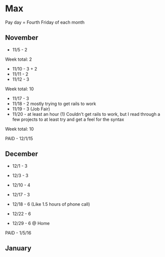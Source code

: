 # Max

Pay day = Fourth Friday of each month

## November

- 11/5 - 2

Week total: 2

- 11/10 - 3 + 2
- 11/11 - 2
- 11/12 - 3

Week total: 10

- 11/17 - 3
- 11/18 - 2 mostly trying to get rails to work
- 11/19 - 3 (Job Fair)
- 11/20 - at least an hour (1) Couldn't get rails to work, but I read through a few projects to at least try and get a feel for the syntax

Week total: 10

PAID - 12/1/15

## December

- 12/1 - 3
- 12/3 - 3

- 12/10 - 4

- 12/17 - 3  
- 12/18 - 6 (Like 1.5 hours of phone call)
- 12/22 - 6
- 12/29 - 6 @ Home

PAID - 1/5/16

## January

